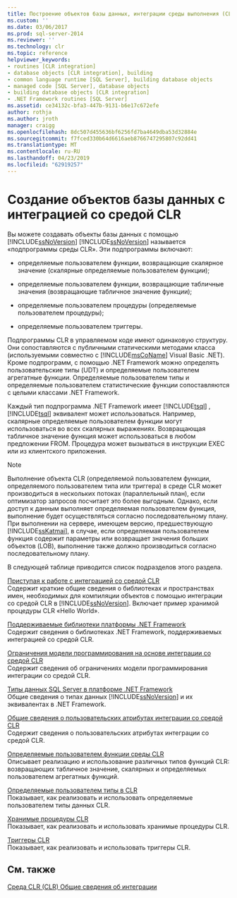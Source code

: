 ```yaml
---
title: Построение объектов базы данных, интеграции среды выполнения (CLR) со средой | Документация Майкрософт
ms.custom: ''
ms.date: 03/06/2017
ms.prod: sql-server-2014
ms.reviewer: ''
ms.technology: clr
ms.topic: reference
helpviewer_keywords:
- routines [CLR integration]
- database objects [CLR integration], building
- common language runtime [SQL Server], building database objects
- managed code [SQL Server], database objects
- building database objects [CLR integration]
- .NET Framework routines [SQL Server]
ms.assetid: ce34132c-bfa3-447b-9131-b6e17c672efe
author: rothja
ms.author: jroth
manager: craigg
ms.openlocfilehash: 8dc507d455636bf6256fd7ba4649dba53d32884e
ms.sourcegitcommit: f7fced330b64d6616aeb8766747295807c92dd41
ms.translationtype: MT
ms.contentlocale: ru-RU
ms.lasthandoff: 04/23/2019
ms.locfileid: "62919257"
---
```

# <a name="building-database-objects-with-common-language-runtime-clr-integration"></a>Создание объектов базы данных с интеграцией со средой CLR
  Вы можете создавать объекты базы данных с помощью [!INCLUDE[ssNoVersion](../../../includes/msconame-md.md)] [!INCLUDE[ssNoVersion](../../../includes/ssnoversion-md.md)] называется «подпрограммы среды CLR». Эти подпрограммы включают:  
  
-   определяемые пользователем функции, возвращающие скалярное значение (скалярные определяемые пользователем функции);  
  
-   определяемые пользователем функции, возвращающие табличные значения (возвращающие табличное значение функции);  
  
-   определяемые пользователем процедуры (определяемые пользователем процедуры);  
  
-   определяемые пользователем триггеры.  
  
 Подпрограммы CLR в управляемом коде имеют одинаковую структуру. Они сопоставляются с публичными статическими методами класса (используемыми совместно с [!INCLUDE[msCoName](../../../includes/msconame-md.md)] Visual Basic .NET). Кроме подпрограмм, с помощью .NET Framework можно определять пользовательские типы (UDT) и определяемые пользователем агрегатные функции. Определяемые пользователем типы и определяемые пользователем статистические функции сопоставляются с целыми классами .NET Framework.  
  
 Каждый тип подпрограмма .NET Framework имеет [!INCLUDE[tsql](../../../includes/ssnoversion-md.md)] , [!INCLUDE[tsql](../../../includes/tsql-md.md)] эквивалент может использоваться. Например, скалярные определяемые пользователем функции могут использоваться во всех скалярных выражениях. Возвращающая табличное значение функция может использоваться в любом предложении FROM. Процедура может вызываться в инструкции EXEC или из клиентского приложения.  
  
> [!NOTE]  
>  Выполнение объекта CLR (определяемой пользователем функции, определяемого пользователем типа или триггера) в среде CLR может производиться в нескольких потоках (параллельный план), если оптимизатор запросов посчитает это более выгодным. Однако, если доступ к данным выполняет определяемая пользователем функция, выполнение будет осуществляться согласно последовательному плану. При выполнении на сервере, имеющем версию, предшествующую [!INCLUDE[ssKatmai](../../../includes/sskatmai-md.md)], в случае, если определяемая пользователем функция содержит параметры или возвращает значения больших объектов (LOB), выполнение также должно производиться согласно последовательному плану.  
  
 В следующей таблице приводится список подразделов этого раздела.  
  
 [Приступая к работе с интеграцией со средой CLR](getting-started-with-clr-integration.md)  
 Содержит краткие общие сведения о библиотеках и пространствах имен, необходимых для компиляции объектов с помощью интеграции со средой CLR в [!INCLUDE[ssNoVersion](../../../includes/ssnoversion-md.md)]. Включает пример хранимой процедуры CLR «Hello World».  
  
 [Поддерживаемые библиотеки платформы .NET Framework](supported-net-framework-libraries.md)  
 Содержит сведения о библиотеках .NET Framework, поддерживаемых интеграцией со средой CLR.  
  
 [Ограничения модели программирования на основе интеграции со средой CLR](clr-integration-programming-model-restrictions.md)  
 Содержит сведения об ограничениях модели программирования интеграции со средой CLR.  
  
 [Типы данных SQL Server в платформе .NET Framework](../../clr-integration-database-objects-types-net-framework/sql-server-data-types-in-the-net-framework.md)  
 Общие сведения о типах данных [!INCLUDE[ssNoVersion](../../../includes/ssnoversion-md.md)] и их эквивалентах в .NET Framework.  
  
 [Общие сведения о пользовательских атрибутах интеграции со средой CLR](../../../database-engine/dev-guide/overview-of-clr-integration-custom-attributes.md)  
 Содержит сведения о пользовательских атрибутах интеграции со средой CLR.  
  
 [Определяемые пользователем функции среды CLR](../../clr-integration-database-objects-user-defined-functions/clr-user-defined-functions.md)  
 Описывает реализацию и использование различных типов функций CLR: возвращающих табличное значение, скалярных и определяемых пользователем агрегатных функций.  
  
 [Определяемые пользователем типы в CLR](../../clr-integration-database-objects-user-defined-types/clr-user-defined-types.md)  
 Показывает, как реализовать и использовать определяемые пользователем типы данных CLR.  
  
 [Хранимые процедуры CLR](../../../database-engine/dev-guide/clr-stored-procedures.md)  
 Показывает, как реализовать и использовать хранимые процедуры CLR.  
  
 [Триггеры CLR](../../../database-engine/dev-guide/clr-triggers.md)  
 Показывает, как реализовать и использовать триггеры CLR.  
  
## <a name="see-also"></a>См. также  
 [Среда CLR &#40;CLR&#41; Общие сведения об интеграции](../common-language-runtime-integration-overview.md)  
  
  
